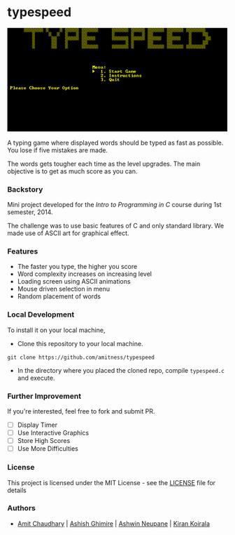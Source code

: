 # typespeed

![Screenshot](screenshot.png?raw=true)

A typing game where displayed words should be typed as fast as possible. You lose if five mistakes are made. 

The words gets tougher each time as the level upgrades. The main objective is to get as much score as you can.

### Backstory
Mini project developed for the *Intro to Programming in C* course during 1st semester, 2014. 

The challenge was to use basic features of C and only standard library. We made use of ASCII art for graphical effect.

### Features
- The faster you type, the higher you score
- Word complexity increases on increasing level
- Loading screen using ASCII animations
- Mouse driven selection in menu
- Random placement of words


### Local Development
To install it on your local machine,
* Clone this repository to your local machine.
```shell
git clone https://github.com/amitness/typespeed
```

* In the directory where you placed the cloned repo, compile `typespeed.c` and execute.

### Further Improvement
If you're interested, feel free to fork and submit PR.

- [ ] Display Timer
- [ ] Use Interactive Graphics
- [ ] Store High Scores
- [ ] Use More Difficulties

### License

This project is licensed under the MIT License - see the [LICENSE](LICENSE) file for details

### Authors
- [Amit Chaudhary](https://github.com/amitness) | [Ashish Ghimire](https://github.com/deashish) | [Ashwin Neupane](https://github.com/ashwin101) | [Kiran Koirala](https://github.com/koiralakiran1)
